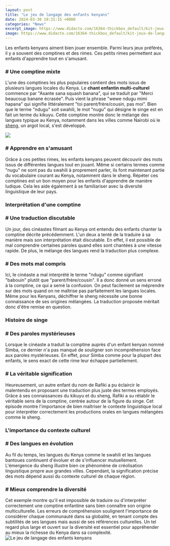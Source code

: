 ```yaml
---
layout: post
title: "Le jeu de langage des enfants kenyans"
date: 2024-03-30 19:31:15 +0000
categories: "News"
excerpt_image: https://www.didacto.com/16364-thickbox_default/kit-jeux-de-langage-pour-la-maternelle.jpg
image: https://www.didacto.com/16364-thickbox_default/kit-jeux-de-langage-pour-la-maternelle.jpg
---
```


Les enfants kenyans aiment bien jouer ensemble. Parmi leurs jeux préférés, il y a souvent des comptines et des rimes. Ces petits rimes permettent aux enfants d'apprendre tout en s'amusant. 
### # Une comptine mixte
L'une des comptines les plus populaires contient des mots issus de plusieurs langues locales du Kenya. Le **chant enfantin multi-culturel** commence par "Asante sana squash banana", qui se traduit par "Merci beaucoup banane écrasée". Puis vient la phrase "wewe ndugu mimi hapana" qui signifie littéralement "toi parent/frère/cousin, pas moi". Bien que le terme "ndugu" soit swahili, le mot "nugu" qui désigne le singe est en fait un terme du kikuyu. Cette comptine montre donc le mélange des langues typique au Kenya, notamment dans les villes comme Nairobi où le [sheng](https://thetopnews.github.io/creating-long-form-content-from-outlines/), un argot local, s'est développé.

![](https://www.humanium.org/fr/wp-content/uploads/2020/07/shutterstock_1180465810-1024x683.jpg)
### # Apprendre en s'amusant
Grâce à ces petites rimes, les enfants kenyans peuvent découvrir des mots issus de différentes langues tout en jouant. Même si certains termes comme "nugu" ne sont pas du swahili à proprement parler, ils font maintenant partie du vocabulaire courant au Kenya, notamment dans le sheng. Répéter ces comptines est un bon moyen pour les enfants d'apprendre de manière ludique. Cela les aide également à se familiariser avec la diversité linguistique de leur pays.
### Interprétation d'une comptine
### # Une traduction discutable 
Un jour, des cinéastes filmant au Kenya ont entendu des enfants chanter la comptine décrite précédemment. L'un deux a tenté de la traduire à sa manière mais son interprétation était discutable. En effet, il est possible de mal comprendre certaines paroles quand elles sont chantées à une vitesse rapide. De plus, le mélange des langues rend la traduction plus complexe.
### # Des mots mal compris
Ici, le cinéaste a mal interprété le terme "ndugu" comme signifiant "babouin" plutôt que "parent/frère/cousin". Il a donc donné un sens erroné à la comptine, ce qui a semé la confusion. On peut facilement se méprendre sur des mots quand on ne maîtrise pas parfaitement les langues locales. Même pour les Kenyans, déchiffrer le sheng nécessite une bonne connaissance de ses origines mélangées. La traduction proposée méritait donc d'être remise en question.
### Histoire de singe 
### # Des paroles mystérieuses
Lorsque le cinéaste a traduit la comptine auprès d'un enfant kenyan nommé Simba, ce dernier n'a pas manqué de souligner son incompréhension face aux paroles mystérieuses. En effet, pour Simba comme pour la plupart des enfants, le sens exact de cette rime leur échappe partiellement. 
### # La véritable signification 
Heureusement, un autre enfant du nom de Rafiki a pu éclaircir le malentendu en proposant une traduction plus juste des termes employés. Grâce à ses connaissances du kikuyu et du sheng, Rafiki a su rétablir le véritable sens de la comptine, centrée autour de la figure du singe. Cet épisode montre l'importance de bien maîtriser le contexte linguistique local pour interpréter correctement les productions orales en langues mélangées comme le sheng.
### L'importance du contexte culturel
### # Des langues en évolution
Au fil du temps, les langues du Kenya comme le swahili et les langues bantoues continuent d'évoluer et de s'influencer mutuellement. L'émergence du sheng illustre bien ce phénomène de créolisation linguistique propre aux grandes villes. Cependant, la signification précise des mots dépend aussi du contexte culturel de chaque région.
### # Mieux comprendre la diversité
Cet exemple montre qu'il est impossible de traduire ou d'interpréter correctement une comptine enfantine sans bien connaître son origine multiculturelle. Les erreurs de compréhension soulignent l'importance de considérer chaque communauté dans sa globalité, en tenant compte des subtilités de ses langues mais aussi de ses références culturelles. Un tel regard plus large et ouvert sur la diversité est essentiel pour appréhender au mieux la richesse du Kenya dans sa complexité.
![Le jeu de langage des enfants kenyans](https://www.didacto.com/16364-thickbox_default/kit-jeux-de-langage-pour-la-maternelle.jpg)